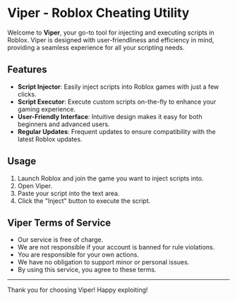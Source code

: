 # Viper - Roblox Cheating Utility

Welcome to **Viper**, your go-to tool for injecting and executing scripts in Roblox. Viper is designed with user-friendliness and efficiency in mind, providing a seamless experience for all your scripting needs.

## Features

- **Script Injector**: Easily inject scripts into Roblox games with just a few clicks.
- **Script Executor**: Execute custom scripts on-the-fly to enhance your gaming experience.
- **User-Friendly Interface**: Intuitive design makes it easy for both beginners and advanced users.
- **Regular Updates**: Frequent updates to ensure compatibility with the latest Roblox updates.

## Usage

1. Launch Roblox and join the game you want to inject scripts into.
2. Open Viper.
3. Paste your script into the text area.
4. Click the "Inject" button to execute the script.

## Viper Terms of Service

- Our service is free of charge.
- We are not responsible if your account is banned for rule violations.
- You are responsible for your own actions.
- We have no obligation to support minor or personal issues.
- By using this service, you agree to these terms.
---

Thank you for choosing Viper! Happy exploiting!
